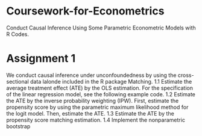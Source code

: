 # Coursework-for-Econometrics
 Conduct Causal Inference Using Some Parametric Econometric Models with R Codes.
# Assignment 1
We conduct causal inference under unconfoundedness by using the cross-sectional data lalonde included in the R package Matching. 
1.1 Estimate the average treatment effect (ATE) by the OLS estimation. For the specification of the linear regression model, see the following example code.
1.2 Estimate the ATE by the inverse probability weighting (IPW). First, estimate the propensity score by using the parametric maximum likelihood method for the logit model. Then, estimate the ATE.
1.3 Estimate the ATE by the propensity score matching estimation. 
1.4 Implement the nonparametric bootstrap
